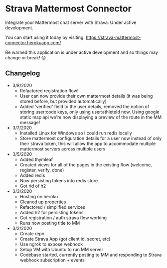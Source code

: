 # Strava Mattermost Connector

Integrate your Mattermost chat server with Strava. Under active development. 

You can start using it today by visiting: https://strava-mattermost-connector.herokuapp.com/

Be warned this application is under active development and so things may change or break! 😊

## Changelog

* 3/8/2020
	* Refactored registration flow!
	* User can now provide their own mattermost details (it was being stored before, but provided automatically)
	* Added 'verified' field to the user details, removed the notion of storing user:code keys, only using user:athleteId now.
Using google static map api we're now displaying a preview of the route in the MM message!
* 3/7/2020
	* Installed Linux for Windows so I could run redis locally
	* Store mattermost configuration details for a user now instead of only their strava token, this will allow the app to accommodate multiple mattermost servers across multiple users
* 3/5/2020
	* Added thymleaf 
	* Created views for all of the pages in the existing flow (welcome, register, verify, done)
	* Added redis
	* Now persisting tokens into redis store
	* Got rid of h2 
* 3/3/2020
	* Hosting on heroku
	* Cleaned up properties
	* Refactored / simplified services
	* Added h2 for persisting tokens
	* Got registration / auth strava flow working
	* Runs now posting title to MM
* 3/2/2020
	* Create repo
	* Create Strava App (got client id, secret, etc)
	* Use ngrok to expose webhook
	* Setup VM with Ubuntu to run MM server
	* Codebase started, currently posting to MM and responding to Strava webhook subscription + events
